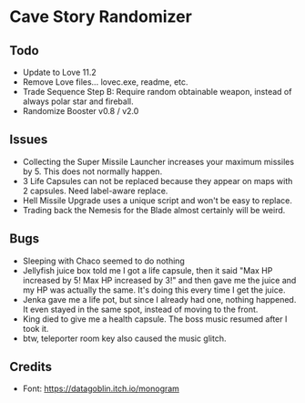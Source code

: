 Cave Story Randomizer
=====================

Todo
----

- Update to Love 11.2
- Remove Love files... lovec.exe, readme, etc.
- Trade Sequence Step B: Require random obtainable weapon, instead of always polar star and fireball.
- Randomize Booster v0.8 / v2.0

Issues
------

- Collecting the Super Missile Launcher increases your maximum missiles by 5. This does not normally happen.
- 3 Life Capsules can not be replaced because they appear on maps with 2 capsules. Need label-aware replace.
- Hell Missile Upgrade uses a unique script and won't be easy to replace.
- Trading back the Nemesis for the Blade almost certainly will be weird.

Bugs
----
- Sleeping with Chaco seemed to do nothing
- Jellyfish juice box told me I got a life capsule, then it said "Max HP increased by 5! Max HP increased by 3!" and then gave me the juice and my HP was actually the same. It's doing this every time I get the juice.
- Jenka gave me a life pot, but since I already had one, nothing happened. It even stayed in the same spot, instead of moving to the front.
- King died to give me a health capsule. The boss music resumed after I took it.
- btw, teleporter room key also caused the music glitch.

Credits
-------

- Font: https://datagoblin.itch.io/monogram
